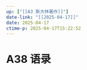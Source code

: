 ```yaml
---
up: ["[[A3 斯大林著作]]"]
date-link: "[[2025-04-17]]"
date: 2025-04-17
ctime-p: 2025-04-17T15:22:52
---
```


# A38 语录
